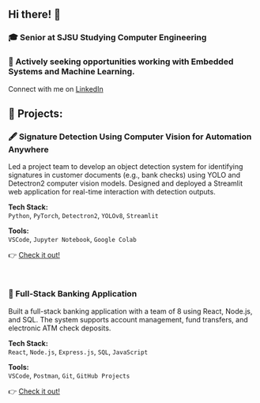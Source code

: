 ## Hi there! 👋

### 🎓 Senior at SJSU Studying Computer Engineering
### 🔭 Actively seeking opportunities working with Embedded Systems and Machine Learning.

Connect with me on [LinkedIn](https://www.linkedin.com/in/harini-16-anand/)

## 🚀 Projects:

### 🖋️ Signature Detection Using Computer Vision for Automation Anywhere
Led a project team to develop an object detection system for identifying signatures in customer documents (e.g., bank checks) using YOLO and Detectron2 computer vision models. Designed and deployed a Streamlit web application for real-time interaction with detection outputs.</p>

<p><strong>Tech Stack:</strong><br />
<code>Python</code>, <code>PyTorch</code>, <code>Detectron2</code>, <code>YOLOv8</code>, <code>Streamlit</code></p>

<p><strong>Tools:</strong><br />
<code>VSCode</code>, <code>Jupyter Notebook</code>, <code>Google Colab</code></p>

<p>👉 <a href="https://github.com/savannahgong/Automation-Anywhere-1A" target="_blank">Check it out!</a></p><br />

### 🏦 Full-Stack Banking Application 
Built a full-stack banking application with a team of 8 using React, Node.js, and SQL. The system supports account management, fund transfers, and electronic ATM check deposits.</p>

<p><strong>Tech Stack:</strong><br />
<code>React</code>, <code>Node.js</code>, <code>Express.js</code>, <code>SQL</code>, <code>JavaScript</code></p>

<p><strong>Tools:</strong><br />
<code>VSCode</code>, <code>Postman</code>, <code>Git</code>, <code>GitHub Projects</code></p>

<p>👉 <a href="https://github.com/yyaatt0/CMPE-131-Group-2" target="_blank">Check it out!</a></p><br />


<!--
**merlinMorgan16/merlinMorgan16** is a ✨ _special_ ✨ repository because its `README.md` (this file) appears on your GitHub profile.

Here are some ideas to get you started:

- 🔭 I’m currently working on ...
- 🌱 I’m currently learning ...
- 👯 I’m looking to collaborate on ...
- 🤔 I’m looking for help with ...
- 💬 Ask me about ...
- 📫 How to reach me: ...
- 😄 Pronouns: ...
- ⚡ Fun fact: ...

# Hello, I'm [Your Name] 👋

I'm a college student passionate about [Your Major/Field] with a strong interest in [specific interests or areas]. Here, you'll find a collection of my projects, contributions, and more.

## About Me

- 🎓 Studying [Your Major/Field] at [Your University].
- 💼 Actively seeking internships and opportunities in [Your Area of Interest].
- 🌱 Continuously learning and exploring new technologies and concepts.
- 🤝 Open to collaboration and eager to contribute to exciting projects.

## What I'm Working On

- 🚀 Currently working on [a project or personal goal].
- 🌐 Exploring [a new technology or framework] to broaden my skillset.
- 📚 Learning [a specific subject or language] to deepen my knowledge.

## Projects

Here are some of the projects I'm proud of:

1. [Project Name](Link to Project): A brief description of the project, its purpose, and your role.
2. [Project Name](Link to Project): Another project you'd like to showcase.
3. [Project Name](Link to Project): Highlight any personal or collaborative projects.

## Skills

- 🔧 [Skill 1]: Brief description of your proficiency.
- 🔧 [Skill 2]: Mention another skill or technology you're skilled in.
- 🔧 [Skill 3]: Highlight additional skills relevant to your field.

## Connect with Me

- 📫 Feel free to [email me](mailto:youremail@example.com).
- 💼 Connect with me on [LinkedIn](https://www.linkedin.com/in/yourprofile).
- 🌐 Check out my [personal website](https://yourwebsite.com) for more details.

## Let's Collaborate

I'm always open to new opportunities, collaborations, and connecting with fellow developers and students. If you have an exciting project or opportunity in mind, don't hesitate to reach out! 

Thanks for visiting, and let's build something amazing together! 🚀

-->
